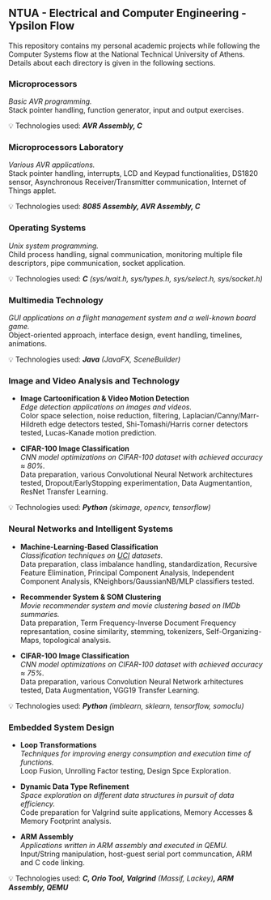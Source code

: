 ## NTUA - Electrical and Computer Engineering - Ypsilon Flow

This repository contains my personal academic projects while following the Computer Systems flow at the National Technical University of Athens. Details about each directory is given in the following sections.

### Microprocessors
_Basic AVR programming._  
Stack pointer handling, function generator, input and output exercises.

:bulb: Technologies used: ***AVR Assembly, C***

### Microprocessors Laboratory
_Various AVR applications._  
Stack pointer handling, interrupts, LCD and Keypad functionalities, DS1820 sensor, Asynchronous Receiver/Transmitter communication, Internet of Things applet.

:bulb: Technologies used: ***8085 Assembly, AVR Assembly, C***

### Operating Systems
_Unix system programming._  
Child process handling, signal communication, monitoring multiple file descriptors, pipe communication, socket application.

:bulb: Technologies used: ***C*** _(sys/wait.h, sys/types.h, sys/select.h, sys/socket.h)_

### Multimedia Technology
_GUI applications on a flight management system and α well-known board game._  
Object-oriented approach, interface design, event handling, timelines, animations.

:bulb: Technologies used: ***Java*** _(JavaFX, SceneBuilder)_

### Image and Video Analysis and Technology

- **Image Cartoonification & Video Motion Detection**  
_Edge detection applications on images and videos._  
Color space selection, noise reduction, filtering, Laplacian/Canny/Marr-Hildreth edge detectors tested, Shi-Tomashi/Harris corner detectors tested, Lucas-Kanade motion prediction.

- **CIFAR-100 Image Classification**  
_CNN model optimizations on CIFAR-100 dataset with achieved accuracy ≈ 80%._  
Data preparation, various Convolutional Neural Network architectures tested, Dropout/EarlyStopping experimentation, Data Augmentantion, ResNet Transfer Learning.

:bulb: Technologies used: ***Python*** _(skimage, opencv, tensorflow)_

### Neural Networks and Intelligent Systems

- **Machine-Learning-Based Classification**  
_Classification techniques on [UCI](https://archive.ics.uci.edu/ml/index.php) datasets._  
Data preparation, class imbalance handling, standardization, Recursive Feature Elimination, Principal Component Analysis, Independent Component Analysis, KNeighbors/GaussianNB/MLP classifiers tested.

- **Recommender System & SOM Clustering**  
_Movie recommender system and movie clustering based on IMDb summaries._  
Data preparation, Term Frequency-Inverse Document Frequency represantation, cosine similarity, stemming, tokenizers, Self-Organizing-Maps, topological analysis.

- **CIFAR-100 Image Classification**  
_CNN model optimizations on CIFAR-100 dataset with achieved accuracy ≈ 75%._  
Data preparation, various Convolution Neural Network arhitectures tested, Data Augmentation, VGG19 Transfer Learning.

:bulb: Technologies used: ***Python*** _(imblearn, sklearn, tensorflow, somoclu)_

### Embedded System Design

- **Loop Transformations**  
_Techniques for improving energy consumption and execution time of functions._  
Loop Fusion, Unrolling Factor testing, Design Spce Exploration.

- **Dynamic Data Type Refinement**  
_Space exploration on different data structures in pursuit of data efficiency._  
Code preparation for Valgrind suite applications, Memory Accesses & Memory Footprint analysis.

- **ARM Assembly**  
_Applications written in ARM assembly and executed in QEMU._  
Input/String manipulation, host-guest serial port communcation, ARM and C code linking.

:bulb: Technologies used: ***C, Orio Tool, Valgrind*** _(Massif, Lackey)_***, ARM Assembly, QEMU***
